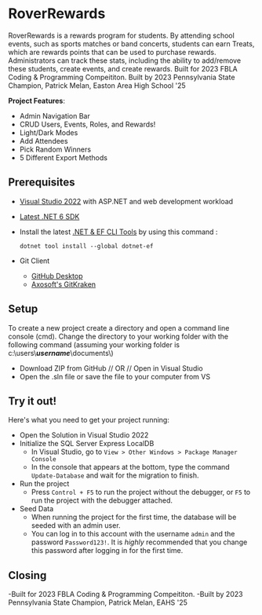 # RoverRewards

RoverRewards is a rewards program for students. By attending school events, such as sports matches or band concerts, students can earn Treats, which are rewards points that can be used to purchase rewards. Administrators can track these stats, including the ability to add/remove these students, create events, and create rewards. Built for 2023 FBLA Coding & Programming Compeititon. Built by 2023 Pennsylvania State Champion, Patrick Melan, Easton Area High School '25


**Project Features**: 
- Admin Navigation Bar
- CRUD Users, Events, Roles, and Rewards!
- Light/Dark Modes
- Add Attendees
- Pick Random Winners
- 5 Different Export Methods


## Prerequisites
- [Visual Studio 2022](https://visualstudio.microsoft.com/vs/) with ASP.NET and web development workload
- [Latest .NET 6 SDK](https://dotnet.microsoft.com/en-us/download/dotnet/6.0)
-   Install the latest [.NET & EF CLI Tools](https://docs.microsoft.com/en-us/ef/core/cli/dotnet) by using this command :

    ```.NET Core CLI
    dotnet tool install --global dotnet-ef
    ```
- Git Client 
  - [GitHub Desktop](https://desktop.github.com/)
  - [Axosoft's GitKraken](https://www.gitkraken.com/)


## Setup

To create a new project create a directory and open a command line console (cmd).  Change the directory to your working folder with the following command (assuming your working folder is c:\users\\**_username_**\\documents\\)

- Download ZIP from GitHub // OR // Open in Visual Studio
- Open the .sln file or save the file to your computer from VS


## Try it out!

Here's what you need to get your project running:
- Open the Solution in Visual Studio 2022
- Initialize the SQL Server Express LocalDB
  - In Visual Studio, go to `View > Other Windows > Package Manager Console`
  - In the console that appears at the bottom, type the command `Update-Database` and wait for the migration to finish.
- Run the project
  - Press `Control + F5` to run the project without the debugger, or `F5` to run the project with the debugger attached.
- Seed Data
  - When running the project for the first time, the database will be seeded with an admin user.
  - You can log in to this account with the username `admin` and the password `Password123!`. It is _highly_ recommended that you change this password after logging in for the first time.

 ## Closing
 -Built for 2023 FBLA Coding & Programming Compeititon. 
 -Built by 2023 Pennsylvania State Champion, Patrick Melan, EAHS '25
